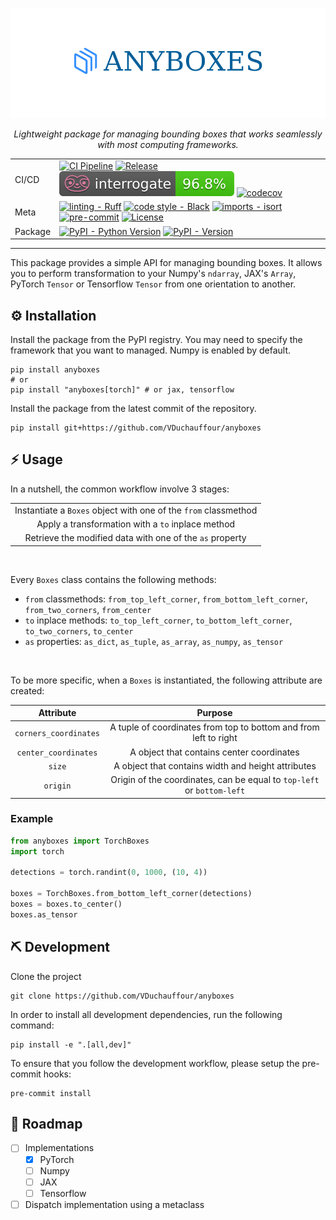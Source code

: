 <div align="center">

![Logo](.github/assets/logo.png)

_Lightweight package for managing bounding boxes that works seamlessly with most computing frameworks._

|         |                                                                                                                                                                                                                                                                                                                                                                                                                                                                                                                                                                                                                                                                             |
| ------- | --------------------------------------------------------------------------------------------------------------------------------------------------------------------------------------------------------------------------------------------------------------------------------------------------------------------------------------------------------------------------------------------------------------------------------------------------------------------------------------------------------------------------------------------------------------------------------------------------------------------------------------------------------------------------- |
| CI/CD   | [![CI Pipeline](https://github.com/VDuchauffour/anyboxes/actions/workflows/ci.yml/badge.svg)](https://github.com/VDuchauffour/anyboxes/actions/workflows/ci.yml) [![Release](https://github.com/VDuchauffour/anyboxes/actions/workflows/release.yml/badge.svg)](https://github.com/VDuchauffour/anyboxes/actions/workflows/release.yml) [![interrogate](.github/assets/badges/interrogate_badge.svg)](https://interrogate.readthedocs.io/en/latest/) [![codecov](https://codecov.io/gh/VDuchauffour/anyboxes/branch/main/graph/badge.svg)](https://codecov.io/gh/VDuchauffour/anyboxes)                                                                                     |
| Meta    | [![linting - Ruff](https://img.shields.io/endpoint?url=https://raw.githubusercontent.com/charliermarsh/ruff/main/assets/badge/v0.json)](https://github.com/charliermarsh/ruff) [![code style - Black](https://img.shields.io/badge/code%20style-black-000000.svg)](https://github.com/psf/black) [![imports - isort](https://img.shields.io/badge/imports-isort-ef8336.svg)](https://github.com/pycqa/isort) [![pre-commit](https://img.shields.io/badge/pre--commit-enabled-brightgreen?logo=pre-commit)](https://github.com/pre-commit/pre-commit) [![License](https://img.shields.io/github/license/VDuchauffour/anyboxes?color=blueviolet)](https://spdx.org/licenses/) |
| Package | [![PyPI - Python Version](https://img.shields.io/pypi/pyversions/anyboxes.svg?logo=python&label=Python&logoColor=gold)](https://pypi.org/project/anyboxes/) [![PyPI - Version](https://img.shields.io/pypi/v/anyboxes.svg?logo=pypi&label=PyPI&logoColor=gold)](https://pypi.org/project/anyboxes/)                                                                                                                                                                                                                                                                                                                                                                         |

</div>

______________________________________________________________________

This package provides a simple API for managing bounding boxes. It allows you to perform transformation to your Numpy's `ndarray`, JAX's `Array`, PyTorch `Tensor` or Tensorflow `Tensor` from one orientation to another.

## ️️⚙️ Installation

Install the package from the PyPI registry. You may need to specify the framework that you want to managed. Numpy is enabled by default.

```shell
pip install anyboxes
# or
pip install "anyboxes[torch]" # or jax, tensorflow
```

Install the package from the latest commit of the repository.

```shell
pip install git+https://github.com/VDuchauffour/anyboxes
```

## ⚡ Usage

In a nutshell, the common workflow involve 3 stages:

<div align="center">

|                                                                 |
| :-------------------------------------------------------------: |
| Instantiate a `Boxes` object with one of the `from` classmethod |
|        Apply a transformation with a `to` inplace method        |
|    Retrieve the modified data with one of the `as` property     |

</div>
<br />

Every `Boxes` class contains the following methods:

- `from` classmethods: `from_top_left_corner`, `from_bottom_left_corner`, `from_two_corners`, `from_center`
- `to` inplace methods: `to_top_left_corner`, `to_bottom_left_corner`, `to_two_corners`, `to_center`
- `as` properties: `as_dict`, `as_tuple`, `as_array`, `as_numpy`, `as_tensor`

<br />

To be more specific, when a `Boxes` is instantiated, the following attribute are created:

<div align="center">

|       Attribute       |                                Purpose                                 |
| :-------------------: | :--------------------------------------------------------------------: |
| `corners_coordinates` |    A tuple of coordinates from top to bottom and from left to right    |
| `center_coordinates`  |               A object that contains center coordinates                |
|        `size`         |           A object that contains width and height attributes           |
|       `origin`        | Origin of the coordinates, can be equal to `top-left` or `bottom-left` |

</div>

### Example

```python
from anyboxes import TorchBoxes
import torch

detections = torch.randint(0, 1000, (10, 4))

boxes = TorchBoxes.from_bottom_left_corner(detections)
boxes = boxes.to_center()
boxes.as_tensor
```

## ⛏️ Development

Clone the project

```shell
git clone https://github.com/VDuchauffour/anyboxes
```

In order to install all development dependencies, run the following command:

```shell
pip install -e ".[all,dev]"
```

To ensure that you follow the development workflow, please setup the pre-commit hooks:

```shell
pre-commit install
```

## 🧭 Roadmap

- [ ] Implementations
  - [x] PyTorch
  - [ ] Numpy
  - [ ] JAX
  - [ ] Tensorflow
- [ ] Dispatch implementation using a metaclass

